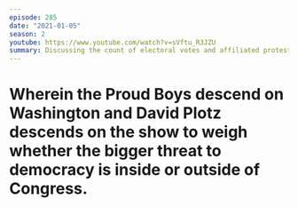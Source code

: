 ```yaml
---
episode: 285
date: "2021-01-05"
season: 2
youtube: https://www.youtube.com/watch?v=sVftu_R3JZU
summary: Discussing the count of electoral votes and affiliated protests in DC
---
```

Wherein the Proud Boys descend on Washington and David Plotz descends on the show to weigh whether the bigger threat to democracy is inside or outside of Congress.
=======
